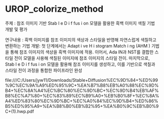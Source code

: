 # UROP_colorize_method
주제 : 참조 이미지 기반 Stab l e D i f fus i on 모델을 활용한 흑백 이미지 색칠 기법 개발 및 평가

연구내용 : 흑백 이미지를 참조 이미지의 색상과 스타일을 반영해 자연스럽게 색칠하고 변환하는 기법 개발: 첫 단계에서는 Adapt i ve H i stogram Match i ng (AHM ) 기법을 통해 참조 이미지의 색상을 흑백 이미지에 적용. 이어서, Ada IN과 NST를 결합한 스타일 전이 모델을 사용해 색칠된 이미지에 참조 이미지의 스타일 전이. 마지막으로, Stab l e D i f fus i on 모델을 활용해 참조 이미지를 생성하고, 이를 기반으로 색칠과 스타일 전이 과정을 통합한 파이프라인 완성

file:///C:/Users/jyw11/Downloads/Stable+Diffusion%EC%9D%84+%ED%99%9C%EC%9A%A9%ED%95%9C+%EA%B7%B8%EB%A0%88%EC%9D%B4+%EC%8A%A4%EC%BC%80%EC%9D%BC+%EC%9D%B4%EB%AF%B8%EC%A7%80+%EC%83%89%EC%B9%A0+%EB%B0%8F+%EC%8A%A4%ED%83%80%EC%9D%BC+%EC%A0%84%EC%9D%B4+%ED%86%B5%ED%95%A9+%EA%B8%B0%EB%B2%95+%EA%B0%9C%EB%B0%9C+(1).hwp.pdf
